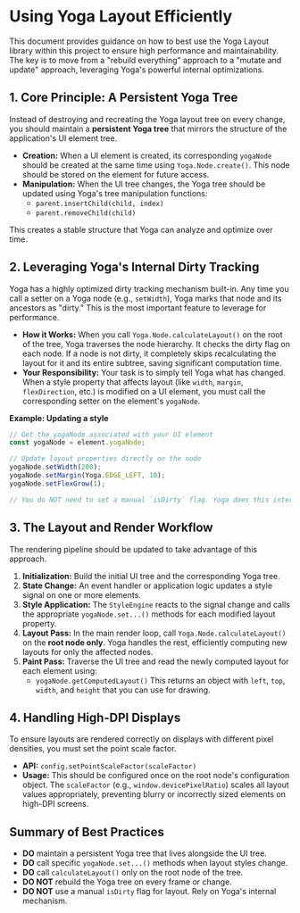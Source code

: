 # Using Yoga Layout Efficiently

This document provides guidance on how to best use the Yoga Layout library within this project to ensure high performance and maintainability. The key is to move from a "rebuild everything" approach to a "mutate and update" approach, leveraging Yoga's powerful internal optimizations.

## 1. Core Principle: A Persistent Yoga Tree

Instead of destroying and recreating the Yoga layout tree on every change, you should maintain a **persistent Yoga tree** that mirrors the structure of the application's UI element tree.

- **Creation:** When a UI element is created, its corresponding `yogaNode` should be created at the same time using `Yoga.Node.create()`. This node should be stored on the element for future access.
- **Manipulation:** When the UI tree changes, the Yoga tree should be updated using Yoga's tree manipulation functions:
  - `parent.insertChild(child, index)`
  - `parent.removeChild(child)`

This creates a stable structure that Yoga can analyze and optimize over time.

## 2. Leveraging Yoga's Internal Dirty Tracking

Yoga has a highly optimized dirty tracking mechanism built-in. Any time you call a setter on a Yoga node (e.g., `setWidth`), Yoga marks that node and its ancestors as "dirty." This is the most important feature to leverage for performance.

- **How it Works:** When you call `Yoga.Node.calculateLayout()` on the root of the tree, Yoga traverses the node hierarchy. It checks the dirty flag on each node. If a node is not dirty, it completely skips recalculating the layout for it and its entire subtree, saving significant computation time.
- **Your Responsibility:** Your task is to simply tell Yoga what has changed. When a style property that affects layout (like `width`, `margin`, `flexDirection`, etc.) is modified on a UI element, you must call the corresponding setter on the element's `yogaNode`.

**Example: Updating a style**
```typescript
// Get the yogaNode associated with your UI element
const yogaNode = element.yogaNode;

// Update layout properties directly on the node
yogaNode.setWidth(200);
yogaNode.setMargin(Yoga.EDGE_LEFT, 10);
yogaNode.setFlexGrow(1);

// You do NOT need to set a manual `isDirty` flag. Yoga does this internally.
```

## 3. The Layout and Render Workflow

The rendering pipeline should be updated to take advantage of this approach.

1.  **Initialization:** Build the initial UI tree and the corresponding Yoga tree.
2.  **State Change:** An event handler or application logic updates a style signal on one or more elements.
3.  **Style Application:** The `StyleEngine` reacts to the signal change and calls the appropriate `yogaNode.set...()` methods for each modified layout property.
4.  **Layout Pass:** In the main render loop, call `Yoga.Node.calculateLayout()` on the **root node only**. Yoga handles the rest, efficiently computing new layouts for only the affected nodes.
5.  **Paint Pass:** Traverse the UI tree and read the newly computed layout for each element using:
    - `yogaNode.getComputedLayout()`
    This returns an object with `left`, `top`, `width`, and `height` that you can use for drawing.

## 4. Handling High-DPI Displays

To ensure layouts are rendered correctly on displays with different pixel densities, you must set the point scale factor.

- **API:** `config.setPointScaleFactor(scaleFactor)`
- **Usage:** This should be configured once on the root node's configuration object. The `scaleFactor` (e.g., `window.devicePixelRatio`) scales all layout values appropriately, preventing blurry or incorrectly sized elements on high-DPI screens.

## Summary of Best Practices

- **DO** maintain a persistent Yoga tree that lives alongside the UI tree.
- **DO** call specific `yogaNode.set...()` methods when layout styles change.
- **DO** call `calculateLayout()` only on the root node of the tree.
- **DO NOT** rebuild the Yoga tree on every frame or change.
- **DO NOT** use a manual `isDirty` flag for layout. Rely on Yoga's internal mechanism.
